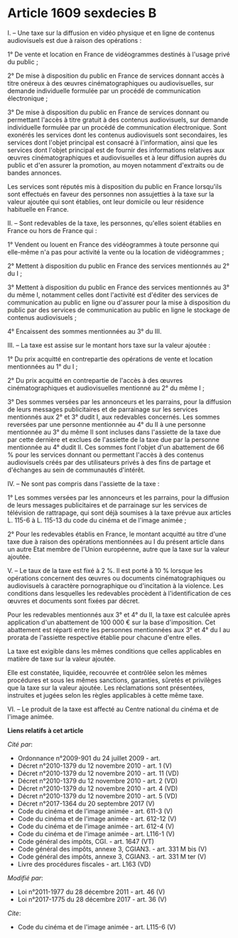 # Article 1609 sexdecies B

I. – Une taxe sur la diffusion en vidéo physique et en ligne de contenus audiovisuels est due à raison des opérations :

1° De vente et location en France de vidéogrammes destinés à l'usage privé du public ;

2° De mise à disposition du public en France de services donnant accès à titre onéreux à des œuvres cinématographiques ou
audiovisuelles, sur demande individuelle formulée par un procédé de communication électronique ;

3° De mise à disposition du public en France de services donnant ou permettant l'accès à titre gratuit à des contenus
audiovisuels, sur demande individuelle formulée par un procédé de communication électronique. Sont exonérés les services dont
les contenus audiovisuels sont secondaires, les services dont l'objet principal est consacré à l'information, ainsi que les
services dont l'objet principal est de fournir des informations relatives aux œuvres cinématographiques et audiovisuelles et
à leur diffusion auprès du public et d'en assurer la promotion, au moyen notamment d'extraits ou de bandes annonces.

Les services sont réputés mis à disposition du public en France lorsqu'ils sont effectués en faveur des personnes non
assujetties à la taxe sur la valeur ajoutée qui sont établies, ont leur domicile ou leur résidence habituelle en France.

II. – Sont redevables de la taxe, les personnes, qu'elles soient établies en France ou hors de France qui :

1° Vendent ou louent en France des vidéogrammes à toute personne qui elle-même n'a pas pour activité la vente ou la location
de vidéogrammes ;

2° Mettent à disposition du public en France des services mentionnés au 2° du I ;

3° Mettent à disposition du public en France des services mentionnés au 3° du même I, notamment celles dont l'activité est
d'éditer des services de communication au public en ligne ou d'assurer pour la mise à disposition du public par des services
de communication au public en ligne le stockage de contenus audiovisuels ;

4° Encaissent des sommes mentionnées au 3° du III.

III. – La taxe est assise sur le montant hors taxe sur la valeur ajoutée :

1° Du prix acquitté en contrepartie des opérations de vente et location mentionnées au 1° du I ;

2° Du prix acquitté en contrepartie de l'accès à des œuvres cinématographiques et audiovisuelles mentionné au 2° du même I ;

3° Des sommes versées par les annonceurs et les parrains, pour la diffusion de leurs messages publicitaires et de parrainage
sur les services mentionnés aux 2° et 3° dudit I, aux redevables concernés. Les sommes reversées par une personne mentionnée
au 4° du II à une personne mentionnée au 3° du même II sont incluses dans l'assiette de la taxe due par cette dernière et
exclues de l'assiette de la taxe due par la personne mentionnée au 4° dudit II. Ces sommes font l'objet d'un abattement de 66
% pour les services donnant ou permettant l'accès à des contenus audiovisuels créés par des utilisateurs privés à des fins de
partage et d'échanges au sein de communautés d'intérêt.

IV. – Ne sont pas compris dans l'assiette de la taxe :

1° Les sommes versées par les annonceurs et les parrains, pour la diffusion de leurs messages publicitaires et de parrainage
sur les services de télévision de rattrapage, qui sont déjà soumises à la taxe prévue aux articles L. 115-6 à L. 115-13 du
code du cinéma et de l'image animée ;

2° Pour les redevables établis en France, le montant acquitté au titre d'une taxe due à raison des opérations mentionnées au
I du présent article dans un autre Etat membre de l'Union européenne, autre que la taxe sur la valeur ajoutée.

V. – Le taux de la taxe est fixé à 2 %. Il est porté à 10 % lorsque les opérations concernent des œuvres ou documents
cinématographiques ou audiovisuels à caractère pornographique ou d'incitation à la violence. Les conditions dans lesquelles
les redevables procèdent à l'identification de ces œuvres et documents sont fixées par décret.

Pour les redevables mentionnés aux 3° et 4° du II, la taxe est calculée après application d'un abattement de 100 000 € sur la
base d'imposition. Cet abattement est réparti entre les personnes mentionnées aux 3° et 4° du I au prorata de l'assiette
respective établie pour chacune d'entre elles.

La taxe est exigible dans les mêmes conditions que celles applicables en matière de taxe sur la valeur ajoutée.

Elle est constatée, liquidée, recouvrée et contrôlée selon les mêmes procédures et sous les mêmes sanctions, garanties,
sûretés et privilèges que la taxe sur la valeur ajoutée. Les réclamations sont présentées, instruites et jugées selon les
règles applicables à cette même taxe.

VI. – Le produit de la taxe est affecté au Centre national du cinéma et de l'image animée.

**Liens relatifs à cet article**

_Cité par_:

  - Ordonnance n°2009-901 du 24 juillet 2009 - art.
  - Décret n°2010-1379 du 12 novembre 2010 - art. 1 (V)
  - Décret n°2010-1379 du 12 novembre 2010 - art. 11 (VD)
  - Décret n°2010-1379 du 12 novembre 2010 - art. 2 (VD)
  - Décret n°2010-1379 du 12 novembre 2010 - art. 4 (VD)
  - Décret n°2010-1379 du 12 novembre 2010 - art. 5 (VD)
  - Décret n°2017-1364 du 20 septembre 2017 (V)
  - Code du cinéma et de l'image animée - art. 611-3 (V)
  - Code du cinéma et de l'image animée - art. 612-12 (V)
  - Code du cinéma et de l'image animée - art. 612-4 (V)
  - Code du cinéma et de l'image animée - art. L116-1 (V)
  - Code général des impôts, CGI. - art. 1647 (VT)
  - Code général des impôts, annexe 3, CGIAN3. - art. 331 M bis (V)
  - Code général des impôts, annexe 3, CGIAN3. - art. 331 M ter (V)
  - Livre des procédures fiscales - art. L163 (VD)

_Modifié par_:

  - Loi n°2011-1977 du 28 décembre 2011 - art. 46 (V)
  - Loi n°2017-1775 du 28 décembre 2017 - art. 36 (V)

_Cite_:

  - Code du cinéma et de l'image animée - art. L115-6 (V)
